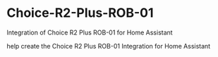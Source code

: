 # Choice-R2-Plus-ROB-01
Integration of Choice R2 Plus ROB-01 for Home Assistant

help create the Choice R2 Plus ROB-01 Integration for Home Assistant
